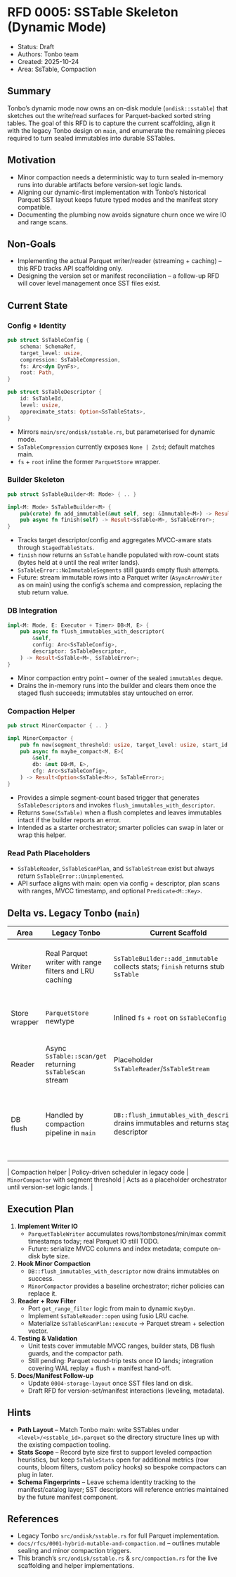 # RFD 0005: SSTable Skeleton (Dynamic Mode)

- Status: Draft
- Authors: Tonbo team
- Created: 2025-10-24
- Area: SsTable, Compaction

## Summary

Tonbo’s dynamic mode now owns an on-disk module (`ondisk::sstable`) that sketches out the write/read surfaces for Parquet-backed sorted string tables. The goal of this RFD is to capture the current scaffolding, align it with the legacy Tonbo design on `main`, and enumerate the remaining pieces required to turn sealed immutables into durable SSTables.

## Motivation

* Minor compaction needs a deterministic way to turn sealed in-memory runs into durable artifacts before version-set logic lands.
* Aligning our dynamic-first implementation with Tonbo’s historical Parquet SST layout keeps future typed modes and the manifest story compatible.
* Documenting the plumbing now avoids signature churn once we wire IO and range scans.

## Non-Goals

* Implementing the actual Parquet writer/reader (streaming + caching) – this RFD tracks API scaffolding only.
* Designing the version set or manifest reconciliation – a follow-up RFD will cover level management once SST files exist.

## Current State

### Config + Identity

```rust
pub struct SsTableConfig {
    schema: SchemaRef,
    target_level: usize,
    compression: SsTableCompression,
    fs: Arc<dyn DynFs>,
    root: Path,
}

pub struct SsTableDescriptor {
    id: SsTableId,
    level: usize,
    approximate_stats: Option<SsTableStats>,
}
```

* Mirrors `main/src/ondisk/sstable.rs`, but parameterised for dynamic mode.
* `SsTableCompression` currently exposes `None | Zstd`; default matches main.
* `fs` + `root` inline the former `ParquetStore` wrapper.

### Builder Skeleton

```rust
pub struct SsTableBuilder<M: Mode> { .. }

impl<M: Mode> SsTableBuilder<M> {
    pub(crate) fn add_immutable(&mut self, seg: &Immutable<M>) -> Result<(), SsTableError>;
    pub async fn finish(self) -> Result<SsTable<M>, SsTableError>;
}
```

* Tracks target descriptor/config and aggregates MVCC-aware stats through `StagedTableStats`.
* `finish` now returns an `SsTable` handle populated with row-count stats (bytes held at `0` until the real writer lands).
* `SsTableError::NoImmutableSegments` still guards empty flush attempts.
* Future: stream immutable rows into a Parquet writer (`AsyncArrowWriter` as on main) using the config’s schema and compression, replacing the stub return value.

### DB Integration

```rust
impl<M: Mode, E: Executor + Timer> DB<M, E> {
    pub async fn flush_immutables_with_descriptor(
        &self,
        config: Arc<SsTableConfig>,
        descriptor: SsTableDescriptor,
    ) -> Result<SsTable<M>, SsTableError>;
}
```

* Minor compaction entry point – owner of the sealed `immutables` deque.
* Drains the in-memory runs into the builder and clears them once the staged flush succeeds; immutables stay untouched on error.

### Compaction Helper

```rust
pub struct MinorCompactor { .. }

impl MinorCompactor {
    pub fn new(segment_threshold: usize, target_level: usize, start_id: u64) -> Self;
    pub async fn maybe_compact<M, E>(
        &self,
        db: &mut DB<M, E>,
        cfg: Arc<SsTableConfig>,
    ) -> Result<Option<SsTable<M>>, SsTableError>;
}
```

* Provides a simple segment-count based trigger that generates `SsTableDescriptor`s and invokes `flush_immutables_with_descriptor`.
* Returns `Some(SsTable)` when a flush completes and leaves immutables intact if the builder reports an error.
* Intended as a starter orchestrator; smarter policies can swap in later or wrap this helper.

### Read Path Placeholders

* `SsTableReader`, `SsTableScanPlan`, and `SsTableStream` exist but always return `SsTableError::Unimplemented`.
* API surface aligns with main: open via config + descriptor, plan scans with ranges, MVCC timestamp, and optional `Predicate<M::Key>`.

## Delta vs. Legacy Tonbo (`main`)

| Area | Legacy Tonbo | Current Scaffold | Notes |
| --- | --- | --- | --- |
| Writer | Real Parquet writer with range filters and LRU caching | `SsTableBuilder::add_immutable` collects stats; `finish` returns stub `SsTable` | Need to port `AsyncWriter`, compute byte sizes, and persist MVCC metadata. |
| Store wrapper | `ParquetStore` newtype | Inlined `fs` + `root` on `SsTableConfig` | Simpler config; future manifest can still derive full paths. |
| Reader | Async `SsTable::scan/get` returning `SsTableScan` stream | Placeholder `SsTableReader`/`SsTableStream` | Requires row filter + ordering support once IO lands. |
| DB flush | Handled by compaction pipeline in `main` | `DB::flush_immutables_with_descriptor` drains immutables and returns staged descriptor | Real writer + WAL/plumbing will extend this; manifest work can observe descriptors today. |

| Compaction helper | Policy-driven scheduler in legacy code | `MinorCompactor` with segment threshold | Acts as a placeholder orchestrator until version-set logic lands. |

## Execution Plan

1. **Implement Writer IO**
   * `ParquetTableWriter` accumulates rows/tombstones/min/max commit timestamps today; real Parquet IO still TODO.
   * Future: serialize MVCC columns and index metadata; compute on-disk byte size.
2. **Hook Minor Compaction**
   * `DB::flush_immutables_with_descriptor` now drains immutables on success.
   * `MinorCompactor` provides a baseline orchestrator; richer policies can replace it.
3. **Reader + Row Filter**
   * Port `get_range_filter` logic from main to dynamic `KeyDyn`.
   * Implement `SsTableReader::open` using fusio LRU cache.
   * Materialize `SsTableScanPlan::execute` -> Parquet stream + selection vector.
4. **Testing & Validation**
   * Unit tests cover immutable MVCC ranges, builder stats, DB flush guards, and the compactor path.
   * Still pending: Parquet round-trip tests once IO lands; integration covering WAL replay + flush + manifest hand-off.
5. **Docs/Manifest Follow-up**
   * Update `0004-storage-layout` once SST files land on disk.
   * Draft RFD for version-set/manifest interactions (leveling, metadata).

## Hints

* **Path Layout** – Match Tonbo main: write SSTables under `<level>/<sstable_id>.parquet` so the directory structure lines up with the existing compaction tooling.
* **Stats Scope** – Record byte size first to support leveled compaction heuristics, but keep `SsTableStats` open for additional metrics (row counts, bloom filters, custom policy hooks) so bespoke compactors can plug in later.
* **Schema Fingerprints** – Leave schema identity tracking to the manifest/catalog layer; SST descriptors will reference entries maintained by the future manifest component.

## References

* Legacy Tonbo `src/ondisk/sstable.rs` for full Parquet implementation.
* `docs/rfcs/0001-hybrid-mutable-and-compaction.md` – outlines mutable sealing and minor compaction triggers.
* This branch’s `src/ondisk/sstable.rs` & `src/compaction.rs` for the live scaffolding and helper implementations.
